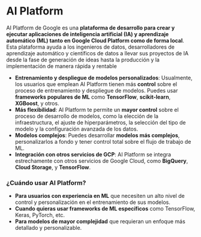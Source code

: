 # AI Platform

AI Platform de Google es una **plataforma de desarrollo para crear y ejecutar aplicaciones de inteligencia artificial (IA) y aprendizaje automático (ML) tanto en Google Cloud Platform como de forma local**. Esta plataforma ayuda a los ingenieros de datos, desarrolladores de aprendizaje automático y científicos de datos a llevar sus proyectos de IA desde la fase de generación de ideas hasta la producción y la implementación de manera rápida y rentable

- **Entrenamiento y despliegue de modelos personalizados**: Usualmente, los usuarios que emplean AI Platform tienen más **control** sobre el proceso de entrenamiento y despliegue de modelos. Puedes usar **frameworks populares de ML** como **TensorFlow**, **scikit-learn**, **XGBoost**, y otros.
- **Más flexibilidad**: AI Platform te permite un **mayor control** sobre el proceso de desarrollo de modelos, como la elección de la infraestructura, el ajuste de hiperparámetros, la selección del tipo de modelo y la configuración avanzada de los datos.
- **Modelos complejos**: Puedes desarrollar **modelos más complejos**, personalizarlos a fondo y tener control total sobre el flujo de trabajo de ML.
- **Integración con otros servicios de GCP**: AI Platform se integra estrechamente con otros servicios de Google Cloud, como **BigQuery**, **Cloud Storage**, y **TensorFlow**.

### ¿Cuándo usar AI Platform?

- **Para usuarios con experiencia en ML** que necesiten un alto nivel de control y personalización en el entrenamiento de sus modelos.
- **Cuando quieras usar frameworks de ML específicos** como TensorFlow, Keras, PyTorch, etc.
- **Para modelos de mayor complejidad** que requieran un enfoque más detallado y personalizable.
